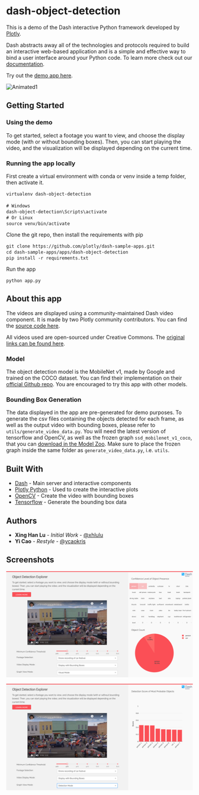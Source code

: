 # dash-object-detection

This is a demo of the Dash interactive Python framework developed by [Plotly](https://plot.ly/).

Dash abstracts away all of the technologies and protocols required to build an interactive web-based application and is a simple and effective way to bind a user interface around your Python code. To learn more check out our [documentation](https://plot.ly/dash).

Try out the [demo app here](https://dash-gallery.plotly.host/dash-object-detection/).

![Animated1](images/Screencast.gif)

## Getting Started

### Using the demo

To get started, select a footage you want to view, and choose the display mode (with or without bounding boxes). Then, you can start playing the video, and the visualization will be displayed depending on the current time.

### Running the app locally

First create a virtual environment with conda or venv inside a temp folder, then activate it.

```
virtualenv dash-object-detection

# Windows
dash-object-detection\Scripts\activate
# Or Linux
source venv/bin/activate
```

Clone the git repo, then install the requirements with pip
```
git clone https://github.com/plotly/dash-sample-apps.git
cd dash-sample-apps/apps/dash-object-detection
pip install -r requirements.txt
```

Run the app
```
python app.py
```

## About this app
The videos are displayed using a community-maintained Dash video component. It is made by two Plotly community contributors. You can find the [source code here](https://github.com/SkyRatInd/Video-Engine-Dash).

All videos used are open-sourced under Creative Commons. The [original links can be found here](data/original_footage.md).

### Model
The object detection model is the MobileNet v1, made by Google and trained on the COCO dataset. You can find their implementation on their [official Github repo](https://github.com/tensorflow/models/blob/master/research/slim/nets/mobilenet_v1.md). You are encouraged to try this app with other models.

### Bounding Box Generation
The data displayed in the app are pre-generated for demo purposes. To generate the csv files containing the objects detected for each frame, as well as the output video with bounding boxes, please refer to `utils/generate_video_data.py`. You will need the latest version of tensorflow and OpenCV, as well as the frozen graph `ssd_mobilenet_v1_coco`, that you can [download in the Model Zoo](https://github.com/tensorflow/models/blob/master/research/object_detection/g3doc/detection_model_zoo.md). Make sure to place the frozen graph inside the same folder as `generate_video_data.py`, i.e. `utils`.

## Built With

* [Dash](https://dash.plot.ly/) - Main server and interactive components
* [Plotly Python](https://plot.ly/python/) - Used to create the interactive plots
* [OpenCV](https://docs.opencv.org/) - Create the video with bounding boxes
* [Tensorflow](https://www.tensorflow.org/api_docs/) - Generate the bounding box data


## Authors

* **Xing Han Lu** - *Initial Work* - [@xhlulu](https://github.com/xhlulu)
* **Yi Cao** - *Restyle* - [@ycaokris](https://github.com/ycaokris)

## Screenshots
![Screenshot1](images/Screenshot1.png)

![Screenshot2](images/Screenshot2.png)
